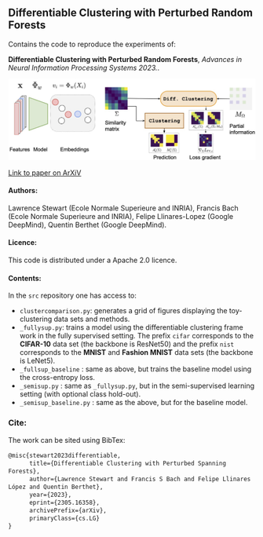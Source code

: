 ## Differentiable Clustering with Perturbed Random Forests

Contains the code to reproduce the experiments of:

**Differentiable Clustering with Perturbed Random Forests**, *Advances in Neural Information Processing Systems 2023.*. 

<!-- <img src="https://github.com/LawrenceMMStewart/DiffClust_NeurIPS2023/blob/main/images/model-neurips.pdf" width="750"> -->

![](./images/model-neurips.jpg)

[Link to paper on ArXiV](https://arxiv.org/abs/2305.16358)

#### Authors:
Lawrence Stewart (Ecole Normale Superieure and INRIA), Francis Bach (Ecole Normale Superieure and INRIA), Felipe Llinares-Lopez (Google DeepMind), Quentin Berthet (Google DeepMind).

#### Licence:
This code is distributed under a Apache 2.0 licence.

#### Contents:

In the `src` repository one has access to:

- `clustercomparison.py`: generates a grid of figures displaying the toy-clustering data sets and methods.
- `_fullysup.py`: trains a model using the differentiable clustering frame work in the fully supervised setting. The prefix `cifar` corresponds to the **CIFAR-10** data set (the backbone is ResNet50) and the prefix `nist` corresponds to the **MNIST** and **Fashion MNIST** data sets (the backbone is LeNet5).
- `_fullsup_baseline` : same as above, but trains the baseline model using the cross-entropy loss.
- `_semisup.py` : same as ``_fullysup.py``, but in the semi-supervised learning setting (with optional class hold-out).
- `_semisup_baseline.py` : same as the above, but for the baseline model.



### Cite:

The work can be sited using BibTex:
```
@misc{stewart2023differentiable,
      title={Differentiable Clustering with Perturbed Spanning Forests}, 
      author={Lawrence Stewart and Francis S Bach and Felipe Llinares López and Quentin Berthet},
      year={2023},
      eprint={2305.16358},
      archivePrefix={arXiv},
      primaryClass={cs.LG}
}
```

